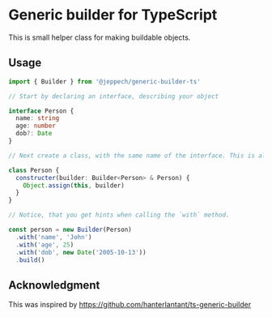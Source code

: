# Generic builder for TypeScript
This is small helper class for making buildable objects.

## Usage
```ts
import { Builder } from '@jeppech/generic-builder-ts'

// Start by declaring an interface, describing your object

interface Person {
  name: string
  age: number
  dob?: Date
}

// Next create a class, with the same name of the interface. This is also known as Declaration Merging.

class Person {
  constructer(builder: Builder<Person> & Person) {
    Object.assign(this, builder)
  }
}

// Notice, that you get hints when calling the `with` method.

const person = new Builder(Person)
  .with('name', 'John')
  .with('age', 25)
  .with('dob', new Date('2005-10-13'))
  .build()
```

## Acknowledgment
This was inspired by https://github.com/hanterlantant/ts-generic-builder
